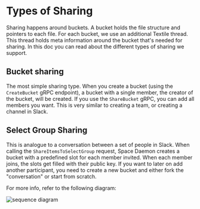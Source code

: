 # Types of Sharing

Sharing happens around buckets. A bucket holds the file structure and pointers to each file. For each bucket, we use an additional Textile thread. This thread holds meta information around the bucket that's needed for sharing. In this doc you can read about the different types of sharing we support.

## Bucket sharing

The most simple sharing type. When you create a bucket (using the `CreateBucket` gRPC endpoint), a bucket with a single member, the creator of the bucket, will be created. If you use the `ShareBucket` gRPC, you can add all members you want. This is very similar to creating a team, or creating a channel in Slack.

## Select Group Sharing

This is analogue to a conversation between a set of people in Slack. When calling the `ShareItemsToSelectGroup` request, Space Daemon creates a bucket with a predefined slot for each member invited. When each member joins, the slots get filled with their public key. If you want to later on add another participant, you need to create a new bucket and either fork the "conversation" or start from scratch.

For more info, refer to the following diagram:

![sequence diagram](https://github.com/FleekHQ/space-daemon/blob/master/docs/sharing/select-group-sharing.png)
